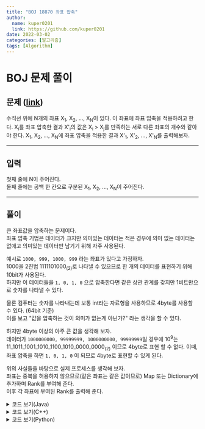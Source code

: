 ```yaml
---
title: "BOJ 18870 좌표 압축"
author:
  name: kuper0201
  link: https://github.com/kuper0201
date: 2022-03-02
categories: [알고리즘]
tags: [Algorithm]
---
```


# BOJ 문제 풀이

문제 (<a href="https://boj.kr/18870" target="_blank">link</a>)
---

수직선 위에 N개의 좌표 X<sub>1</sub>, X<sub>2</sub>, ..., X<sub>N</sub>이 있다. 이 좌표에 좌표 압축을 적용하려고 한다.
X<sub>i</sub>를 좌표 압축한 결과 X'<sub>i</sub>의 값은 X<sub>i</sub> > X<sub>j</sub>를 만족하는 서로 다른 좌표의 개수와 같아야 한다.
X<sub>1</sub>, X<sub>2</sub>, ..., X<sub>N</sub>에 좌표 압축을 적용한 결과 X'<sub>1</sub>, X'<sub>2</sub>, ..., X'<sub>N</sub>를 출력해보자.

---

입력
---

첫째 줄에 N이 주어진다. <br/>
둘째 줄에는 공백 한 칸으로 구분된 X<sub>1</sub>, X<sub>2</sub>, ..., X<sub>N</sub>이 주어진다.

---

풀이
---

큰 좌표값을 압축하는 문제이다. <br/>
좌표 압축 기법은 데이터가 크지만 의미있는 데이터는 적은 경우에 의미 없는 데이터는 없애고 의미있는 데이터만 남기기 위해 자주 사용된다. <br/>

예시로 ```1000, 999, 1000, 999``` 라는 좌표가 있다고 가정하자. <br/>
1000을 2진법 1111101000<sub>(2)</sub>로 나타낼 수 있으므로 한 개의 데이터를 표현하기 위해 10bit가 사용된다. <br/>
하지만 이 데이터들을 ```1, 0, 1, 0``` 으로 압축한다면 같은 상관 관계를 갖지만 1비트만으로 숫자를 나타낼 수 있다. <br/>

물론 컴퓨터는 숫자를 나타내는데 보통 int라는 자료형을 사용하므로 4byte를 사용할 수 있다. (64bit 기준) <br/>
이를 보고 "값을 압축하는 것이 의미가 없는게 아닌가?" 라는 생각을 할 수 있다. <br/>

하지만 4byte 이상의 아주 큰 값을 생각해 보자. <br/>
데이터가 ```1000000000, 99999999, 1000000000, 99999999```일 경우에 10<sup>9</sup>는 11_1011_1001_1010_1100_1010_0000_0000<sub>(2)</sub> 이므로 4byte로 표현 할 수 없다.
이때, 좌표 압축을 하면 ```1, 0, 1, 0``` 이 되므로 4byte로 표현할 수 있게 된다.

위의 사실들을 바탕으로 실제 프로세스를 생각해 보자. <br/>
좌표는 중복을 허용하지 않으므로(같은 좌표는 같은 값이므로) Map 또는 Dictionary에 추가하며 Rank를 부여해 준다. <br/>
이후 각 좌표에 부여된 Rank를 출력해 준다.

<details markdown="1">
<summary>코드 보기(Java)</summary>

```java
import java.io.BufferedReader;
import java.io.IOException;
import java.io.InputStreamReader;
import java.util.Arrays;
import java.util.HashMap;

public class Main {
    public static void main(String[] args) throws IOException {
        BufferedReader br = new BufferedReader(new InputStreamReader(System.in));
        HashMap<Integer, Integer> map = new HashMap<>();

        int N = Integer.parseInt(br.readLine());

        int[] arr = new int[N];
        String[] str = br.readLine().split(" ");
        for(int i = 0; i < N; i++) arr[i] = Integer.parseInt(str[i]);

        int[] tmp = arr.clone();
        Arrays.sort(arr);

        int rank = 0;
        for(int i = 0; i < N; i++) {
            if(map.get(arr[i]) == null) map.put(arr[i], rank++);
        }

        StringBuilder sb = new StringBuilder();
        for(int i = 0; i < N; i++) sb.append(map.get(tmp[i]) +" ");

        System.out.println(sb);
    }
}
```
</details>

<details markdown="1">
<summary>코드 보기(C++)</summary>
```cpp
#include <iostream>
#include <algorithm>
#include <map>

using namespace std;

int main() {
    ios::sync_with_stdio(false);
    cin.tie(NULL);
    cout.tie(NULL);
    
    map<int, int> mp;
    
    int n; cin >> n;
    
    int arr[n], tmp[n];
    for(int i = 0; i < n; i++) {
        cin >> arr[i];
        tmp[i] = arr[i];
    }
    
    sort(arr, arr + n);
    
    int rank = 0;
    for(int i = 0; i < n; i++) {
        if(mp[arr[i]] == 0) mp[arr[i]] = ++rank;
    }
    
    for(int i = 0; i < n; i++)
        cout << mp[tmp[i]] - 1 << " ";
        
    return 0;
}
```
</details>

<details markdown="1">
<summary>코드 보기(Kotlin)</summary>
```kotlin
import kotlin.collections.ArrayList

fun main(args: Array<String>) {
    var N = readLine()!!.toInt()

    var arr = ArrayList<Int>()
    var tmp = ArrayList<Int>()
    var mp = emptyMap<Int, Int>().toMutableMap()


    var str = readLine()!!.split(" ")
    for(i in 0 until N) {
        arr.add(str[i].toInt())
        tmp.add(arr[i])
    }

    arr.sort()

    var rank = 0
    for(i in 0 until N) {
        if (mp[arr[i]] == null) {
            mp[arr[i]] = rank
            rank += 1
        }
    }

    val sb = StringBuilder()
    for(i in 0 until N) {
        sb.append("${mp[tmp[i]]} ")
    }

    print(sb)
}
```
</details>

<details markdown="1">
<summary>코드 보기(Python)</summary>
```python
def main():
    n = int(input())
    arr = list()
    tmp = list()
    mp = dict()
    
    str = input().split(' ')
    for i in range(n):
        arr.append(int(str[i]))
        tmp.append(arr[i])

    arr.sort()
    
    rank = 0
    for i in range(n):
        if (arr[i] in mp) == False:
            mp[arr[i]] = rank
            rank += 1
    
    for i in range(n):
        print(mp[tmp[i]])
        
if __name__ == "__main__":
    main()
```

</details>

<details markdown="1">
<summary>코드 보기(Swift)</summary>
```swift
import Foundation

func main() {
    let n = Int(readLine()!)!
    
    var arr = Array<Int>()
    var tmp = Array<Int>()
    var mp = Dictionary<Int, Int>()
    
    var str = (readLine()?.split(separator: " "))!
    for i in 0..<n {
        
        if let num: Int = Int(str[i]) {
            arr.append(num)
            tmp.append(num)
        }
    }
    
    arr.sort()
    
    var rank = 0
    for i in 0..<n {
        if mp[arr[i]] == nil {
            mp[arr[i]] = rank
            rank += 1
        }
    }
    
    for i in 0..<n {
        print(mp[tmp[i]]!, terminator: " ")
    }
}

main()
```
</details>
